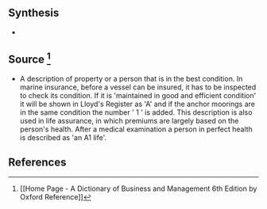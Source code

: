 ## Synthesis
- 
## Source [^1]
- A description of property or a person that is in the best condition. In marine insurance, before a vessel can be insured, it has to be inspected to check its condition. If it is 'maintained in good and efficient condition' it will be shown in Lloyd's Register as 'A' and if the anchor moorings are in the same condition the number ' 1 ' is added. This description is also used in life assurance, in which premiums are largely based on the person's health. After a medical examination a person in perfect health is described as 'an A1 life'.
## References

[^1]: [[Home Page - A Dictionary of Business and Management 6th Edition by Oxford Reference]]